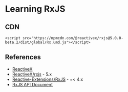 # Learning RxJS


## CDN

```
<script src="https://npmcdn.com/@reactivex/rxjs@5.0.0-beta.2/dist/global/Rx.umd.js"></script>
```


## References

- [ReactiveX](http://reactivex.io/)
- [ReactiveX/rxjs](https://github.com/ReactiveX/RxJS) - 5.x
- [Reactive-Extensions/RxJS](https://github.com/Reactive-Extensions/RxJS) - =< 4.x
- [RxJS API Document](http://rxjs5-esdoc-decision-tree.surge.sh/)
